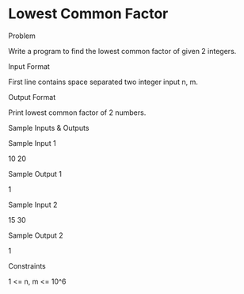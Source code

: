 # Lowest Common Factor

Problem





Write a program to find the lowest common factor of given 2 integers.





Input Format



First line contains space separated two integer input n, m.





Output Format



Print lowest common factor of 2 numbers.





Sample Inputs & Outputs



Sample Input 1

10 20



Sample Output 1

1







Sample Input 2

15 30



Sample Output 2

1







Constraints



1 <= n, m <= 10^6





